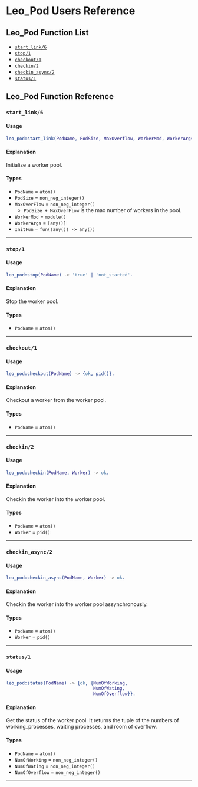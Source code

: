 # Leo_Pod Users Reference

## Leo_Pod Function List

* [`start_link/6`](#start_link6)
* [`stop/1`](#stop1)
* [`checkout/1`](#checkout1)
* [`checkin/2`](#checkin2)
* [`checkin_async/2`](#checkin_async2)
* [`status/1`](#status1)

## Leo_Pod Function Reference

### `start_link/6`

#### Usage

```Erlang
leo_pod:start_link(PodName, PodSize, MaxOverflow, WorkerMod, WorkerArgs, InitFun) -> {'ok',pid()}.
```

#### Explanation

Initialize a worker pool.

#### Types

* `PodName` = `atom()`
* `PodSize` = `non_neg_integer()`
* `MaxOverFlow` = `non_neg_integer()`
  * `PodSize + MaxOverFlow` is the max number of workers in the pool.
* `WorkerMod` = `module()`
* `WorkerArgs` = `[any()]`
* `InitFun` = `fun((any()) -> any())`

- - -

### `stop/1`

#### Usage
 
```Erlang
leo_pod:stop(PodName) -> 'true' | 'not_started'.
```

#### Explanation

Stop the worker pool.

#### Types

* `PodName` = `atom()`

- - -
 
### `checkout/1`

#### Usage

```Erlang
leo_pod:checkout(PodName) -> {ok, pid()}.
```

#### Explanation

Checkout a worker from the worker pool.

#### Types

* `PodName` = `atom()`

- - -

### `checkin/2`

#### Usage

```Erlang
leo_pod:checkin(PodName, Worker) -> ok.
```

#### Explanation

Checkin the worker into the worker pool.

#### Types

* `PodName` = `atom()`
* `Worker` = `pid()`

- - -

### `checkin_async/2`

#### Usage

```Erlang
leo_pod:checkin_async(PodName, Worker) -> ok.
```

#### Explanation

Checkin the worker into the worker pool assynchronously.

#### Types

* `PodName` = `atom()`
* `Worker` = `pid()`

- - -

### `status/1`

#### Usage

```Erlang
leo_pod:status(PodName) -> {ok, {NumOfWorking,
                                 NumOfWating,
                                 NumOfOverflow}}.
```

#### Explanation

Get the status of the worker pool.
It returns the tuple of the numbers of working_processes, waiting processes, and room of overflow.

#### Types

* `PodName` = `atom()`
* `NumOfWorking` = `non_neg_integer()`
* `NumOfWating` = `non_neg_integer()`
* `NumOfOverflow` = `non_neg_integer()`

- - -
